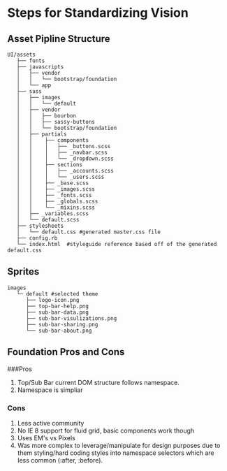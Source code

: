 Steps for Standardizing Vision
====

## Asset Pipline Structure

```UI/assets
UI/assets
   ├── fonts
   ├── javascripts
   │   ├── vendor
   │   │   └── bootstrap/foundation
   │   └── app
   ├── sass
   │   ├── images
   │   │   └── default
   │   ├── vendor
   │   │   ├── bourbon
   │   │   ├── sassy-buttons
   │   │   └── bootstrap/foundation
   │   ├── partials
   │   │    ├── components
   │   │    │   ├── _buttons.scss
   │   │    │   ├── _navbar.scss
   │   │    │   └── _dropdown.scss
   │   │    ├── sections
   │   │    │   ├── _accounts.scss
   │   │    │   └── _users.scss
   │   │    ├── _base.scss
   │   │    ├── _images.scss
   │   │    ├── _fonts.scss
   │   │    ├── _globals.scss
   │   │    └── _mixins.scss
   │   ├── _variables.scss
   │   └── default.scss
   ├── stylesheets
   │   └── default.css #generated master.css file
   ├── config.rb
   └── index.html  #styleguide reference based off of the generated default.css 
```

## Sprites
```Sprites
images
   └─ default #selected theme
      ├── logo-icon.png
      ├── top-bar-help.png
      ├── sub-bar-data.png
      ├── sub-bar-visulizations.png
      ├── sub-bar-sharing.png
      └── sub-bar-about.png
```

## Foundation Pros and Cons
###Pros
1. Top/Sub Bar current DOM structure follows namespace.
2. Namespace is simpliar

### Cons
1. Less active community
2. No IE 8 support for fluid grid, basic components work though
3. Uses EM's vs Pixels
4. Was more complex to leverage/manipulate for design purposes due to them styling/hard coding styles into namespace selectors which are less common (:after, :before).

